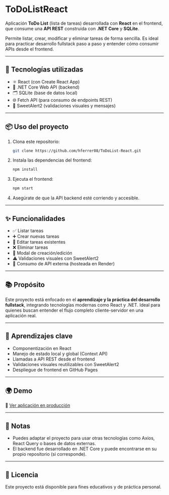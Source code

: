 # ToDoListReact

Aplicación **ToDo List** (lista de tareas) desarrollada con **React** en el frontend, que consume una **API REST** construida con **.NET Core** y **SQLite**.

Permite listar, crear, modificar y eliminar tareas de forma sencilla. Es ideal para practicar desarrollo fullstack paso a paso y entender cómo consumir APIs desde el frontend.

---

## 🚀 Tecnologías utilizadas

- ⚛️ React (con Create React App)
- 🔧 .NET Core Web API (backend)
- 🗂️ SQLite (base de datos local)
- 🌐 Fetch API (para consumo de endpoints REST)
- 💬 SweetAlert2 (validaciones visuales y mensajes)

---

## 📦 Uso del proyecto

1. Clona este repositorio:
   ```bash
   git clone https://github.com/hferrer08/ToDoList-React.git
   ```

2. Instala las dependencias del frontend:
   ```bash
   npm install
   ```

3. Ejecuta el frontend:
   ```bash
   npm start
   ```

4. Asegúrate de que la API backend esté corriendo y accesible.

---

## ✨ Funcionalidades

- ✅ Listar tareas
- ➕ Crear nuevas tareas
- 📝 Editar tareas existentes
- ❌ Eliminar tareas
- 🎨 Modal de creación/edición
- ⚠️ Validaciones visuales con SweetAlert2
- 📡 Consumo de API externa (hosteada en Render)

---

## 📚 Propósito

Este proyecto está enfocado en el **aprendizaje y la práctica del desarrollo fullstack**, integrando tecnologías modernas como React y .NET. Ideal para quienes buscan entender el flujo completo cliente-servidor en una aplicación real.

---

## 🧠 Aprendizajes clave

- Componentización en React
- Manejo de estado local y global (Context API)
- Llamadas a API REST desde el frontend
- Validaciones visuales reutilizables con SweetAlert2
- Despliegue de frontend en GitHub Pages

---

## 🌍 Demo

🔗 [Ver aplicación en producción](https://hferrer08.github.io/ToDoList-React/)

---

## 📌 Notas

- Puedes adaptar el proyecto para usar otras tecnologías como Axios, React Query o bases de datos externas.
- El backend fue desarrollado en .NET Core y puede encontrarse en su propio repositorio (si corresponde).

---

## 📄 Licencia

Este proyecto está disponible para fines educativos y de práctica personal.